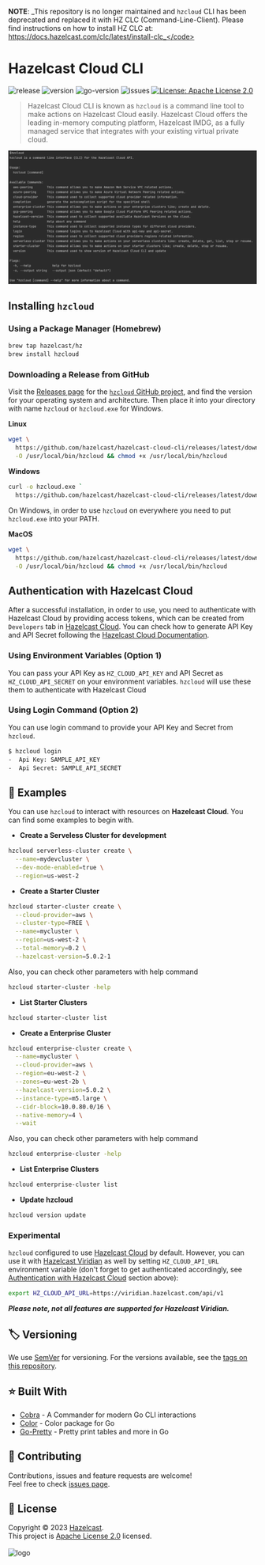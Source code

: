 **NOTE**: _This repository is no longer maintained and `hzcloud` CLI has been deprecated and replaced it with HZ CLC (Command-Line-Client). Please find instructions on how to install HZ CLC at: https://docs.hazelcast.com/clc/latest/install-clc_</code>

<h1>Hazelcast Cloud CLI</h1>
<p>
  <img alt="release" src="https://github.com/hazelcast/hazelcast-cloud-cli/workflows/Release/badge.svg" />
  <img alt="version" src="https://img.shields.io/github/v/release/hazelcast/hazelcast-cloud-cli">
  <img alt="go-version" src="https://img.shields.io/github/go-mod/go-version/hazelcast/hazelcast-cloud-cli" />
  <img alt="issues" src="https://img.shields.io/github/issues-raw/hazelcast/hazelcast-cloud-cli">
  <a href="https://github.com/hazelcast/hazelcast/blob/master/LICENSE" target="_blank">
    <img alt="License: Apache License 2.0" src="https://img.shields.io/badge/License-Apache License 2.0-yellow.svg" />
  </a>
</p>

> Hazelcast Cloud CLI is known as `hzcloud` is a command line tool to make actions on Hazelcast Cloud easily. Hazelcast Cloud offers the leading in-memory computing platform, Hazelcast IMDG, as a fully managed service that integrates with your existing virtual private cloud.
 <img alt="Screenshot" src="./Screenshot.png" />

## Installing `hzcloud`
### Using a Package Manager (Homebrew)
```sh
brew tap hazelcast/hz
brew install hzcloud
```
### Downloading a Release from GitHub
Visit the [Releases page](https://github.com/hazelcast/hazelcast-cloud-cli/releases) for the
[`hzcloud` GitHub project](https://github.com/hazelcast/hazelcast-cloud-cli), and find the version for your operating system and architecture. Then place it into your directory with name `hzcloud` or `hzcloud.exe` for Windows.

**Linux** 
```sh
wget \
  https://github.com/hazelcast/hazelcast-cloud-cli/releases/latest/download/hzcloud-linux-amd64 \
  -O /usr/local/bin/hzcloud && chmod +x /usr/local/bin/hzcloud
```
**Windows** 
```sh
curl -o hzcloud.exe `
  https://github.com/hazelcast/hazelcast-cloud-cli/releases/latest/download/hzcloud-windows-amd64
```
On Windows, in order to use `hzcloud` on everywhere you need to put `hzcloud.exe` into your PATH.

**MacOS** 
```sh
wget \
  https://github.com/hazelcast/hazelcast-cloud-cli/releases/latest/download/hzcloud-darwin-amd64 \
  -O /usr/local/bin/hzcloud && chmod +x /usr/local/bin/hzcloud
```
## Authentication with Hazelcast Cloud
After a successful installation, in order to use, you need to authenticate with Hazelcast Cloud by providing access tokens, which can be created from `Developers` tab in [Hazelcast Cloud](https://cloud.hazelcast.com/settings/developer). You can check how to generate API Key and API Secret following the [Hazelcast Cloud Documentation](https://docs.cloud.hazelcast.com/docs/developer).

### Using Environment Variables (Option 1)
You can pass your API Key as `HZ_CLOUD_API_KEY` and API Secret as `HZ_CLOUD_API_SECRET` on your environment variables. `hzcloud` will use these them to authenticate with Hazelcast Cloud

### Using Login Command (Option 2)
You can use login command to provide your API Key and Secret from `hzcloud`.
```sh
$ hzcloud login
-  Api Key: SAMPLE_API_KEY
-  Api Secret: SAMPLE_API_SECRET
```

## :rocket: Examples
You can use `hzcloud` to interact with resources on **Hazelcast Cloud**. You can find some examples to begin with.

- **Create a Serveless Cluster for development**
```sh
hzcloud serverless-cluster create \
  --name=mydevcluster \
  --dev-mode-enabled=true \
  --region=us-west-2
```

- **Create a Starter Cluster**
```sh
hzcloud starter-cluster create \
  --cloud-provider=aws \
  --cluster-type=FREE \
  --name=mycluster \
  --region=us-west-2 \
  --total-memory=0.2 \
  --hazelcast-version=5.0.2-1
```
Also, you can check other parameters with help command
```sh
hzcloud starter-cluster -help
```

- **List Starter Clusters**
```sh
hzcloud starter-cluster list
```

- **Create a Enterprise Cluster**
```sh
hzcloud enterprise-cluster create \
  --name=mycluster \
  --cloud-provider=aws \
  --region=eu-west-2 \
  --zones=eu-west-2b \
  --hazelcast-version=5.0.2 \
  --instance-type=m5.large \
  --cidr-block=10.0.80.0/16 \
  --native-memory=4 \
  --wait
```
Also, you can check other parameters with help command
```sh
hzcloud enterprise-cluster -help
```

- **List Enterprise Clusters**
```sh
hzcloud enterprise-cluster list
```

- **Update hzcloud**
```sh
hzcloud version update
```

### Experimental
`hzcloud` configured to use [Hazelcast Cloud](https://cloud.hazelcast.com) by default. However, you can use it with [Hazelcast Viridian](https://viridian.hazelcast.com/) as well by setting `HZ_CLOUD_API_URL` environment variable (don't forget to get authenticated accordingly, see [Authentication with Hazelcast Cloud](#authentication-with-hazelcast-cloud) section above):
```sh
export HZ_CLOUD_API_URL=https://viridian.hazelcast.com/api/v1
```

**_Please note, not all features are supported for Hazelcast Viridian._**

## 🏷️ Versioning

We use [SemVer](http://semver.org/) for versioning. For the versions available, see the [tags on this repository](https://github.com/hazelcast/hazelcast-cloud-cli/tags).

## ⭐️ Built With

* [Cobra](https://github.com/spf13/cobra) - A Commander for modern Go CLI interactions
* [Color](https://github.com/fatih/color) - Color package for Go
* [Go-Pretty](https://github.com/jedib0t/go-pretty) - Pretty print tables and more in Go

## 🤝 Contributing

Contributions, issues and feature requests are welcome!<br />Feel free to check [issues page](https://github.com/hazelcast/hazelcast-cloud-cli/issues).

## 📝 License

Copyright © 2023 [Hazelcast](https://github.com/hazelcast).<br />
This project is [Apache License 2.0](https://github.com/hazelcast/hazelcast-cloud-cli) licensed.<br /><br />
<img alt="logo" width="300" src="https://cloud.hazelcast.com/static/images/hz-cloud-logo.svg" />
